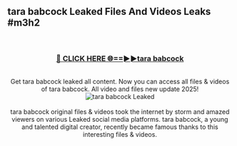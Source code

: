 ## tara babcock Leaked Files And Videos Leaks #m3h2
<br>
<div align="center">
<h3><a href="https://watchclip.my.id/tara babcock" rel="nofollow">🔴 CLICK HERE 🌐==►►tara babcock</a></h3>
<br>
Get tara babcock leaked all content. Now you can access all files & videos of tara babcock. All video and files new update 2025!
<br>
<a href="https://watchclip.my.id/tara babcock" rel="nofollow" data-target="animated-image.originalLink"><img src="https://i.ibb.co.com/WyWwxjT/player-gif2.gif" alt="tara babcock Leaked" style="max-width: 100%; display: inline-block;" data-target="animated-image.originalImage"></a>
<br><br>
tara babcock original files & videos took the internet by storm and amazed viewers on various Leaked social media platforms. tara babcock, a young and talented digital creator, recently became famous thanks to this interesting files & videos.
</div>
<br>